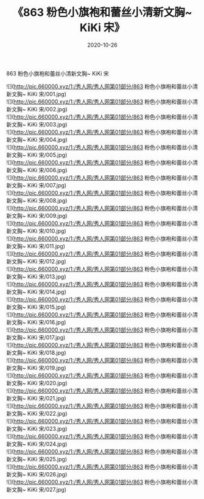 ﻿---
layout: post
title:  《863 粉色小旗袍和蕾丝小清新文胸~ KiKi 宋》
date:   2020-10-26
img: http://pic.660000.xyz/1:/秀人网/秀人网第01部分/863 粉色小旗袍和蕾丝小清新文胸~ KiKi 宋/000.jpg
categories: [美女, 清纯, 唯美]
---

863 粉色小旗袍和蕾丝小清新文胸~ KiKi 宋

  ![](http://pic.660000.xyz/1:/秀人网/秀人网第01部分/863 粉色小旗袍和蕾丝小清新文胸~ KiKi 宋/001.jpg) <br> ![](http://pic.660000.xyz/1:/秀人网/秀人网第01部分/863 粉色小旗袍和蕾丝小清新文胸~ KiKi 宋/002.jpg) <br> ![](http://pic.660000.xyz/1:/秀人网/秀人网第01部分/863 粉色小旗袍和蕾丝小清新文胸~ KiKi 宋/003.jpg) <br> ![](http://pic.660000.xyz/1:/秀人网/秀人网第01部分/863 粉色小旗袍和蕾丝小清新文胸~ KiKi 宋/004.jpg) <br> ![](http://pic.660000.xyz/1:/秀人网/秀人网第01部分/863 粉色小旗袍和蕾丝小清新文胸~ KiKi 宋/005.jpg) <br> ![](http://pic.660000.xyz/1:/秀人网/秀人网第01部分/863 粉色小旗袍和蕾丝小清新文胸~ KiKi 宋/006.jpg) <br> ![](http://pic.660000.xyz/1:/秀人网/秀人网第01部分/863 粉色小旗袍和蕾丝小清新文胸~ KiKi 宋/007.jpg) <br> ![](http://pic.660000.xyz/1:/秀人网/秀人网第01部分/863 粉色小旗袍和蕾丝小清新文胸~ KiKi 宋/008.jpg) <br> ![](http://pic.660000.xyz/1:/秀人网/秀人网第01部分/863 粉色小旗袍和蕾丝小清新文胸~ KiKi 宋/009.jpg) <br> ![](http://pic.660000.xyz/1:/秀人网/秀人网第01部分/863 粉色小旗袍和蕾丝小清新文胸~ KiKi 宋/010.jpg) <br> ![](http://pic.660000.xyz/1:/秀人网/秀人网第01部分/863 粉色小旗袍和蕾丝小清新文胸~ KiKi 宋/011.jpg) <br> ![](http://pic.660000.xyz/1:/秀人网/秀人网第01部分/863 粉色小旗袍和蕾丝小清新文胸~ KiKi 宋/012.jpg) <br> ![](http://pic.660000.xyz/1:/秀人网/秀人网第01部分/863 粉色小旗袍和蕾丝小清新文胸~ KiKi 宋/013.jpg) <br> ![](http://pic.660000.xyz/1:/秀人网/秀人网第01部分/863 粉色小旗袍和蕾丝小清新文胸~ KiKi 宋/014.jpg) <br> ![](http://pic.660000.xyz/1:/秀人网/秀人网第01部分/863 粉色小旗袍和蕾丝小清新文胸~ KiKi 宋/015.jpg) <br> ![](http://pic.660000.xyz/1:/秀人网/秀人网第01部分/863 粉色小旗袍和蕾丝小清新文胸~ KiKi 宋/016.jpg) <br> ![](http://pic.660000.xyz/1:/秀人网/秀人网第01部分/863 粉色小旗袍和蕾丝小清新文胸~ KiKi 宋/017.jpg) <br> ![](http://pic.660000.xyz/1:/秀人网/秀人网第01部分/863 粉色小旗袍和蕾丝小清新文胸~ KiKi 宋/018.jpg) <br> ![](http://pic.660000.xyz/1:/秀人网/秀人网第01部分/863 粉色小旗袍和蕾丝小清新文胸~ KiKi 宋/019.jpg) <br> ![](http://pic.660000.xyz/1:/秀人网/秀人网第01部分/863 粉色小旗袍和蕾丝小清新文胸~ KiKi 宋/020.jpg) <br> ![](http://pic.660000.xyz/1:/秀人网/秀人网第01部分/863 粉色小旗袍和蕾丝小清新文胸~ KiKi 宋/021.jpg) <br> ![](http://pic.660000.xyz/1:/秀人网/秀人网第01部分/863 粉色小旗袍和蕾丝小清新文胸~ KiKi 宋/022.jpg) <br> ![](http://pic.660000.xyz/1:/秀人网/秀人网第01部分/863 粉色小旗袍和蕾丝小清新文胸~ KiKi 宋/023.jpg) <br> ![](http://pic.660000.xyz/1:/秀人网/秀人网第01部分/863 粉色小旗袍和蕾丝小清新文胸~ KiKi 宋/024.jpg) <br> ![](http://pic.660000.xyz/1:/秀人网/秀人网第01部分/863 粉色小旗袍和蕾丝小清新文胸~ KiKi 宋/025.jpg) <br> ![](http://pic.660000.xyz/1:/秀人网/秀人网第01部分/863 粉色小旗袍和蕾丝小清新文胸~ KiKi 宋/026.jpg) <br> ![](http://pic.660000.xyz/1:/秀人网/秀人网第01部分/863 粉色小旗袍和蕾丝小清新文胸~ KiKi 宋/027.jpg) <br>